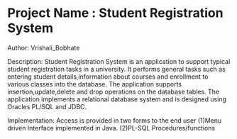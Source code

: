 # Project Name : Student Registration System
Author: Vrishali_Bobhate

Description:
Student Registration System is  an application to support typical student registration tasks in a university. 
It performs general tasks such as entering student details,information about courses and enrollment to various classes into the database. 
The application supports insertion,update,delete and drop operations on the database tables. 
The application implements a relational database system and is designed using Oracles PL/SQL and JDBC.

Implementation:
Access  is provided in two forms to the end user
(1)Menu driven Interface implemented in Java.
(2)PL-SQL Procedures/functions




